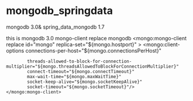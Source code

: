 # mongodb_springdata
mongodb 3.0&amp; spring_data_mongodb 1.7

this is mongodb 3.0 mongo-client replace mongodb
<mongo:mongo-client replace  id="mongo" replica-set="${mongo.hostport}" >
		<mongo:client-options 
			connections-per-host="${mongo.connectionsPerHost}"
			
			threads-allowed-to-block-for-connection-multiplier="${mongo.threadsAllowedToBlockForConnectionMultiplier}"
			connect-timeout="${mongo.connectTimeout}"
			max-wait-time="${mongo.maxWaitTime}"
			socket-keep-alive="${mongo.socketKeepAlive}" 
			socket-timeout="${mongo.socketTimeout}"/>
	</mongo:mongo-client>
